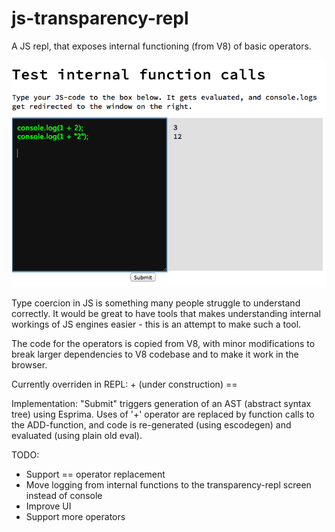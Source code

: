 js-transparency-repl
====================

A JS repl, that exposes internal functioning (from V8) of basic operators.

![screenshot](repl_screenshot.png)

Type coercion in JS is something many people struggle to understand correctly. It would be great to have tools that makes understanding internal workings of JS engines easier - this is an attempt to make such a tool.

The code for the operators is copied from V8, with minor modifications to break larger dependencies to V8 codebase and to make it work in the browser.

Currently overriden in REPL:
+
(under construction) == 

Implementation: 
"Submit" triggers generation of an AST (abstract syntax tree) using Esprima. Uses of '+' operator are replaced by function calls to the ADD-function, and code is re-generated (using escodegen) and evaluated (using plain old eval).


TODO: 
  - Support == operator replacement
  - Move logging from internal functions to the transparency-repl screen instead of console
  - Improve UI
  - Support more operators
  
